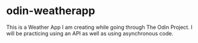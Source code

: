 # odin-weatherapp
This is a Weather App I am creating while going through The Odin Project. 
I will be practicing using an API as well as using asynchronous code.